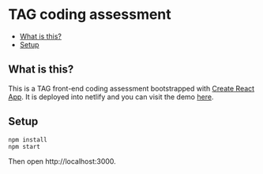 # TAG coding assessment

* [What is this?](#what-is-this)
* [Setup](#setup)

## What is this?

This is a TAG front-end coding assessment bootstrapped with [Create React App](https://github.com/facebook/create-react-app).
It is deployed into netlify and you can visit the demo [here](http://hideo-tag-testing.netlify.app/).


## Setup

  ```
  npm install
  npm start
  ```

Then open http://localhost:3000.
